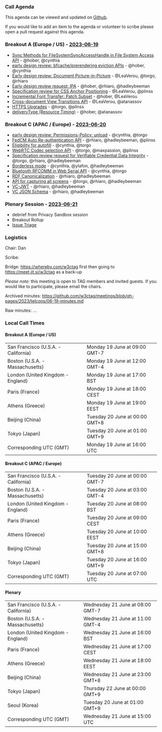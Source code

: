 ### Call Agenda

This agenda can be viewed and updated on [Github](https://github.com/w3ctag/meetings/blob/gh-pages/2023/telcons/06-19-agenda.md).

If you would like to add an item to the agenda or volunteer to scribe please open a pull request against this agenda.

### Breakout A (Europe / US) - [2023-06-19](https://www.timeanddate.com/worldclock/converter.html?iso=20230619T160000&p1=224&p2=43&p3=136&p4=195&p5=26&p6=33&p7=248&p8=235)

* [Sync Methods for FileSystemSyncAccessHandle in File System Access API](https://github.com/w3ctag/design-reviews/issues/772) - @hober, @cynthia
* [early design review: bfcache/prerendering eviction APIs](https://github.com/w3ctag/design-reviews/issues/786) - @hober, @cynthia
* [Early design review: Document Picture-in-Picture](https://github.com/w3ctag/design-reviews/issues/798) - @LeaVerou, @torgo, @rhiaro
* [Early design review request: IPA](https://github.com/w3ctag/design-reviews/issues/823) - @hober, @rhiaro, @hadleybeeman
* [Specification review for CSS Anchor Positioning](https://github.com/w3ctag/design-reviews/issues/848) - @LeaVerou, @plinss
* [Incremental Font Transfer: Patch Subset](https://github.com/w3ctag/design-reviews/issues/849) - @hober, @LeaVerou
* [Cross-document View Transitions API](https://github.com/w3ctag/design-reviews/issues/851) - @LeaVerou, @atanassov
* [HTTPS Upgrades](https://github.com/w3ctag/design-reviews/issues/853) - @torgo, @plinss
* [deliveryType (Resource Timing)](https://github.com/w3ctag/design-reviews/issues/858) - @hober, @atanassov

### Breakout C (APAC / Europe) - [2023-06-20](https://www.timeanddate.com/worldclock/converter.html?iso=20230620T070000&p1=224&p2=43&p3=136&p4=195&p5=26&p6=33&p7=248&p8=235)

* [early design review: Permissions-Policy: unload](https://github.com/w3ctag/design-reviews/issues/738) - @cynthia, @torgo
* [FedCM Auto Re-authentication API](https://github.com/w3ctag/design-reviews/issues/813) - @rhiaro, @hadleybeeman, @plinss
* [Eligibility for autofill](https://github.com/w3ctag/design-reviews/issues/831) - @cynthia, @torgo
* [WebRTC Codec selection API](https://github.com/w3ctag/design-reviews/issues/836) - @torgo, @maxpassion, @plinss
* [Specification review request for Verifiable Credential Data Integrity](https://github.com/w3ctag/design-reviews/issues/850) - @torgo, @rhiaro, @hadleybeeman
* [Borderless mode](https://github.com/w3ctag/design-reviews/issues/852) - @cynthia, @ylafon, @hadleybeeman
* [Bluetooth RFCOMM in Web Serial API](https://github.com/w3ctag/design-reviews/issues/854) - @cynthia, @torgo
* [RDF Canonicalization](https://github.com/w3ctag/design-reviews/issues/855) - @rhiaro, @hadleybeeman
* [API for capturing all screens](https://github.com/w3ctag/design-reviews/issues/856) - @torgo, @rhiaro, @hadleybeeman
* [VC-JWT](https://github.com/w3ctag/design-reviews/issues/857) - @rhiaro, @hadleybeeman
* [VC JSON Schema](https://github.com/w3ctag/design-reviews/issues/859) - @rhiaro, @hadleybeeman

### Plenary Session - [2023-06-21](https://www.timeanddate.com/worldclock/converter.html?iso=20230621T150000&p1=224&p2=43&p3=136&p4=195&p5=26&p6=33&p7=248&p8=235)

* debrief from Privacy Sandbox session
* Breakout Rollup
* [Issue Triage](https://github.com/w3ctag/design-reviews/issues?q=is%3Aissue+is%3Aopen+label%3A%22Progress%3A+untriaged%22)

### Logistics

Chair: Dan

Scribe:

Bridge: https://whereby.com/w3ctag first then going to https://meet.jit.si/w3ctag as a back-up

*Please note*: this meeting is open to TAG members and invited guests. If you would like to participate, please email the chairs.

Archived minutes: https://github.com/w3ctag/meetings/blob/gh-pages/2023/telcons/06-19-minutes.md

Raw minutes: ...


### Local Call Times

#### Breakout A (Europe / US)

<table>
<tr><td> San Francisco (U.S.A. - California) <td> Monday 19 June at 09:00 GMT-7</td></tr>
<tr><td> Boston (U.S.A. - Massachusetts) <td> Monday 19 June at 12:00 GMT-4</td></tr>
<tr><td> London (United Kingdom - England) <td> Monday 19 June at 17:00 BST</td></tr>
<tr><td> Paris (France) <td> Monday 19 June at 18:00 CEST</td></tr>
<tr><td> Athens (Greece) <td> Monday 19 June at 19:00 EEST</td></tr>
<tr><td> Beijing (China) <td> Tuesday 20 June at 00:00 GMT+8</td></tr>
<tr><td> Tokyo (Japan) <td> Tuesday 20 June at 01:00 GMT+9</td></tr>
<tr><td> Corresponding UTC (GMT) <td> Monday 19 June at 16:00 UTC</td></tr>
</table>

#### Breakout C (APAC / Europe)

<table>
<tr><td> San Francisco (U.S.A. - California) <td> Tuesday 20 June at 00:00 GMT-7</td></tr>
<tr><td> Boston (U.S.A. - Massachusetts) <td> Tuesday 20 June at 03:00 GMT-4</td></tr>
<tr><td> London (United Kingdom - England) <td> Tuesday 20 June at 08:00 BST</td></tr>
<tr><td> Paris (France) <td> Tuesday 20 June at 09:00 CEST</td></tr>
<tr><td> Athens (Greece) <td> Tuesday 20 June at 10:00 EEST</td></tr>
<tr><td> Beijing (China) <td> Tuesday 20 June at 15:00 GMT+8</td></tr>
<tr><td> Tokyo (Japan) <td> Tuesday 20 June at 16:00 GMT+9</td></tr>
<tr><td> Corresponding UTC (GMT) <td> Tuesday 20 June at 07:00 UTC</td></tr>
</table>

#### Plenary

<table>
<tr><td> San Francisco (U.S.A. - California) <td> Wednesday 21 June at 08:00 GMT-7</td></tr>
<tr><td> Boston (U.S.A. - Massachusetts) <td> Wednesday 21 June at 11:00 GMT-4</td></tr>
<tr><td> London (United Kingdom - England) <td> Wednesday 21 June at 16:00 BST</td></tr>
<tr><td> Paris (France) <td> Wednesday 21 June at 17:00 CEST</td></tr>
<tr><td> Athens (Greece) <td> Wednesday 21 June at 18:00 EEST</td></tr>
<tr><td> Beijing (China) <td> Wednesday 21 June at 23:00 GMT+8</td></tr>
<tr><td> Tokyo (Japan) <td> Thursday 22 June at 00:00 GMT+9</td></tr>
<tr><td> Seoul (Korea) <td> Tuesday 20 June at 01:00 GMT+9</td></tr>
<tr><td> Corresponding UTC (GMT) <td> Wednesday 21 June at 15:00 UTC</td></tr>
</table>
